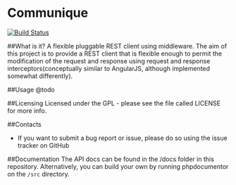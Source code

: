 # Communique

[![Build Status](https://travis-ci.org/robertmain/communique.svg?branch=master)](https://travis-ci.org/robertmain/communique)

##What is it?
A flexible pluggable REST client using middleware. The aim of this project is to provide a REST client that is flexible enough to permit the modification of the request and response using request and response interceptors(conceptually similar to AngularJS, although implemented somewhat differently).


##Usage
@todo

##Licensing
Licensed under the GPL - please see the file called LICENSE for more info.

##Contacts
- If you want to submit a bug report or issue, please do so using the issue tracker on GitHub

##Documentation
The API docs can be found in the /docs folder in this repository. Alternatively, you can build your own by running phpdocumentor on the `/src` directory.